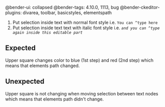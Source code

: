 @bender-ui: collapsed
@bender-tags: 4.10.0, 1113, bug
@bender-ckeditor-plugins: divarea, toolbar, basicstyles, elementspath

1. Put selection inside text with normal font style i.e. `You can ^type here`
2. Put selection inside text text with italic font style i.e. *`and you can ^type again inside this editable part`*

## Expected

Upper square changes color to blue (1st step) and red (2nd step) which means that elements path changed.

## Unexpected

Upper square is not changing when moving selection between text nodes which means that elements path didn't change.
